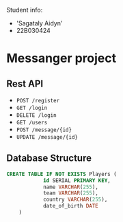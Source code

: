 Student info:
- 'Sagataly Aidyn'
- 22B030424




# Messanger project

## Rest API
- `POST /register`
- `GET /login`
- `DELETE /login`
- `GET /users`
- `POST /message/{id}`
- `UPDATE /message/{id}`


## Database Structure

```sql
CREATE TABLE IF NOT EXISTS Players (
			id SERIAL PRIMARY KEY,
			name VARCHAR(255),
			team VARCHAR(255),
			country VARCHAR(255),
			date_of_birth DATE
	)
